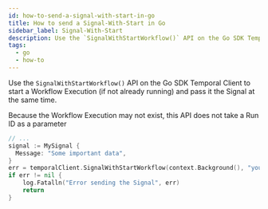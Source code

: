 ```yaml
---
id: how-to-send-a-signal-with-start-in-go
title: How to send a Signal-With-Start in Go
sidebar_label: Signal-With-Start
description: Use the `SignalWithStartWorkflow()` API on the Go SDK Temporal Client to start a Workflow Execution (if not already running) and pass it the Signal at the same time.
tags:
  - go
  - how-to
---
```


Use the `SignalWithStartWorkflow()` API on the Go SDK Temporal Client to start a Workflow Execution (if not already running) and pass it the Signal at the same time.

Because the Workflow Execution may not exist, this API does not take a Run ID as a parameter

```go
// ...
signal := MySignal {
  Message: "Some important data",
}
err = temporalClient.SignalWithStartWorkflow(context.Background(), "your-workflow-id", "your-signal-name", signal)
if err != nil {
	log.Fatalln("Error sending the Signal", err)
	return
}
```
